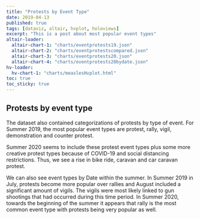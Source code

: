 ```yaml
---
title: "Protests by Event Type"
date: 2019-04-13
published: true
tags: [dataviz, altair, hvplot, holoviews]
excerpt: "This is a post about most popular event types"
altair-loader:
  altair-chart-1: "charts/eventprotests19.json"
  altair-chart-2: "charts/eventprotestscompared.json"
  altair-chart-3: "charts/eventprotests20.json"
  altair-chart-4: "charts/eventprotests20bydate.json"
hv-loader:
  hv-chart-1: "charts/measlesHvplot.html"
toc: true
toc_sticky: true
---
```



## Protests by event type 

The dataset also contained categorizations of protests by type of event. For Summer 2019, the most popular event types are protest, rally, vigil, demonstration and counter protest. 

<div id="altair-chart-1"></div>

Summer 2020 seems to include these protest event types plus some more creative protest types because of COVID-19 and social distancing restrictions. Thus, we see a rise in bike ride, caravan and car caravan protest. 

<div id="altair-chart-3"></div>

We can also see event types by Date within the summer. In Summer 2019 in July, protests become more popular over rallies and August included a significant amount of vigils. The vigils were most likely linked to gun shootings that had occurred during this time period. In Summer 2020, towards the beginning of the summer it appears that rally is the most common event type with protests being very popular as well.

<div id="altair-chart-2"></div>


